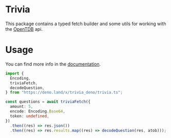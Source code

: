 # Trivia

This package contains a typed fetch builder and some utils for working with the [OpenTDB](https://opentdb.com/) api.

# Usage

You can find more info in the [documentation](https://doc.deno.land/https://deno.land/x/trivia_deno/trivia.ts).

```ts
import {
  Encoding,
  triviaFetch,
  decodeQuestion,
} from "https://deno.land/x/trivia_deno/trivia.ts";

const questions = await triviaFetch({
  amount: 5,
  encode: Encoding.Base64,
  token: undefined,
})
  .then((res) => res.json())
  .then((res) => res.results.map((res) => decodeQuestion(res, atob)));
```
